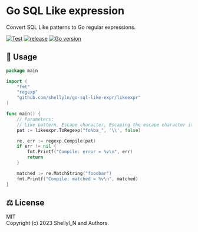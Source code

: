# Go SQL Like expression
Convert SQL Like patterns to Go regular expressions.

[![Test](https://github.com/shellyln/go-sql-like-expr/actions/workflows/test.yml/badge.svg)](https://github.com/shellyln/go-sql-like-expr/actions/workflows/test.yml)
[![release](https://img.shields.io/github/v/release/shellyln/go-sql-like-expr)](https://github.com/shellyln/go-sql-like-expr/releases)
[![Go version](https://img.shields.io/github/go-mod/go-version/shellyln/go-sql-like-expr)](https://github.com/shellyln/go-sql-like-expr)

## 🚀 Usage

```go
package main

import (
    "fmt"
    "regexp"
    "github.com/shellyln/go-sql-like-expr/likeexpr"
)

func main() {
    // Parameters:
    // Like pattern, Escape character, Escaping the escape character itself
    pat := likeexpr.ToRegexp("fo%ba_", '\\', false)

    re, err := regexp.Compile(pat)
    if err != nil {
        fmt.Printf("Compile: error = %v\n", err)
        return
    }

    matched := re.MatchString("fooobar")
    fmt.Printf("Compile: matched = %v\n", matched)
}
```

## ⚖️ License

MIT  
Copyright (c) 2023 Shellyl_N and Authors.
